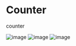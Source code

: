# Counter
counter


![image](https://user-images.githubusercontent.com/112661561/210831632-78954114-79aa-4885-a971-22580087d34d.png)
![image](https://user-images.githubusercontent.com/112661561/210831715-a8eaf0b3-dc00-431a-8b20-2fa1c89e3f80.png)
![image](https://user-images.githubusercontent.com/112661561/210831762-706d4edc-bbfb-4c56-ad48-e5f0eff027e0.png)
